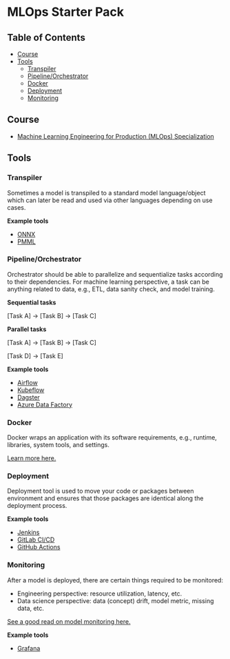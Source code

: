 # MLOps Starter Pack <!-- omit in toc -->

## Table of Contents <!-- omit in toc -->

- [Course](#course)
- [Tools](#tools)
  - [Transpiler](#transpiler)
  - [Pipeline/Orchestrator](#pipelineorchestrator)
  - [Docker](#docker)
  - [Deployment](#deployment)
  - [Monitoring](#monitoring)

## Course

- [Machine Learning Engineering for Production (MLOps) Specialization](https://www.coursera.org/specializations/machine-learning-engineering-for-production-mlops)

## Tools

### Transpiler

Sometimes a model is transpiled to a standard model language/object which can later be read and used via other languages depending on use cases.

**Example tools**

- [ONNX](https://onnx.ai/)
- [PMML](http://dmg.org/)

### Pipeline/Orchestrator

Orchestrator should be able to parallelize and sequentialize tasks according to their dependencies. For machine learning perspective, a task can be anything related to data, e.g., ETL, data sanity check, and model training.

**Sequential tasks**

[Task A] → [Task B] → [Task C]

**Parallel tasks**

[Task A] → [Task B] → [Task C]

[Task D] → [Task E]

**Example tools**

- [Airflow](https://airflow.apache.org/)
- [Kubeflow](https://www.kubeflow.org/)
- [Dagster](https://dagster.io/)
- [Azure Data Factory](https://azure.microsoft.com/en-us/services/data-factory/)

### Docker

Docker wraps an application with its software requirements, e.g., runtime, libraries, system tools, and settings.

[Learn more here.](https://www.docker.com/resources/what-container)

### Deployment

Deployment tool is used to move your code or packages between environment and ensures that those packages are identical along the deployment process.

**Example tools**

- [Jenkins](https://www.jenkins.io/)
- [GitLab CI/CD](https://docs.gitlab.com/ee/ci/)
- [GitHub Actions](https://github.com/features/actions)

### Monitoring

After a model is deployed, there are certain things required to be monitored:

- Engineering perspective: resource utilization, latency, etc.
- Data science perspective: data (concept) drift, model metric, missing data, etc.

[See a good read on model monitoring here.](https://christophergs.com/machine%20learning/2020/03/14/how-to-monitor-machine-learning-models/)

**Example tools**

- [Grafana](https://grafana.com/)
